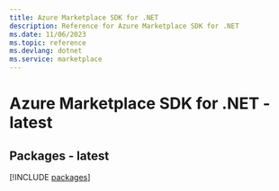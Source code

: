 ```yaml
---
title: Azure Marketplace SDK for .NET
description: Reference for Azure Marketplace SDK for .NET
ms.date: 11/06/2023
ms.topic: reference
ms.devlang: dotnet
ms.service: marketplace
---
```

# Azure Marketplace SDK for .NET - latest
## Packages - latest
[!INCLUDE [packages](marketplace-index.md)]